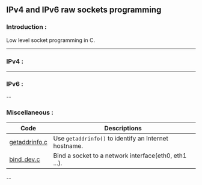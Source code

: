 ## IPv4 and IPv6 raw sockets programming

### Introduction :

Low level socket programming in C.

---

### IPv4 :

---

### IPv6 :

--

### Miscellaneous :

| Code | Descriptions  |
| --- | --- |
| [getaddrinfo.c](network-programming/getaddrinfo.c) | Use `getaddrinfo()` to identify an Internet hostname. |
| [bind_dev.c](network-programming/bind_dev.c) | Bind a socket to a network interface(eth0, eth1 ...).  |

--